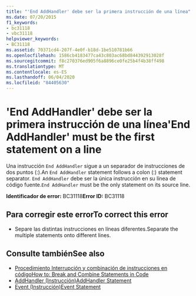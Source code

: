 ```yaml
---
title: "'End AddHandler' debe ser la primera instrucción de una línea"
ms.date: 07/20/2015
f1_keywords:
- bc31118
- vbc31118
helpviewer_keywords:
- BC31118
ms.assetid: 70371cd4-207f-4e0f-b18d-1be510781b66
ms.openlocfilehash: 1586cb4183477ca43c803ac68bd844392913028f
ms.sourcegitcommit: f8c270376ed905f6a8896ce0fe25b4f4b38ff498
ms.translationtype: MT
ms.contentlocale: es-ES
ms.lasthandoff: 06/04/2020
ms.locfileid: "84405630"
---
```

# <a name="end-addhandler-must-be-the-first-statement-on-a-line"></a><span data-ttu-id="4e583-102">'End AddHandler' debe ser la primera instrucción de una línea</span><span class="sxs-lookup"><span data-stu-id="4e583-102">'End AddHandler' must be the first statement on a line</span></span>
<span data-ttu-id="4e583-103">Una instrucción `End AddHandler` sigue a un separador de instrucciones de dos puntos (:).</span><span class="sxs-lookup"><span data-stu-id="4e583-103">An `End AddHandler` statement follows a colon (:) statement separator.</span></span> <span data-ttu-id="4e583-104">`End AddHandler` debe ser la única instrucción en su línea de código fuente.</span><span class="sxs-lookup"><span data-stu-id="4e583-104">`End AddHandler` must be the only statement on its source line.</span></span>  
  
 <span data-ttu-id="4e583-105">**Identificador de error:** BC31118</span><span class="sxs-lookup"><span data-stu-id="4e583-105">**Error ID:** BC31118</span></span>  
  
## <a name="to-correct-this-error"></a><span data-ttu-id="4e583-106">Para corregir este error</span><span class="sxs-lookup"><span data-stu-id="4e583-106">To correct this error</span></span>  
  
- <span data-ttu-id="4e583-107">Separe las distintas instrucciones en líneas diferentes.</span><span class="sxs-lookup"><span data-stu-id="4e583-107">Separate the multiple statements onto different lines.</span></span>  
  
## <a name="see-also"></a><span data-ttu-id="4e583-108">Consulte también</span><span class="sxs-lookup"><span data-stu-id="4e583-108">See also</span></span>

- [<span data-ttu-id="4e583-109">Procedimiento Interrupción y combinación de instrucciones en código</span><span class="sxs-lookup"><span data-stu-id="4e583-109">How to: Break and Combine Statements in Code</span></span>](../programming-guide/program-structure/how-to-break-and-combine-statements-in-code.md)
- [<span data-ttu-id="4e583-110">AddHandler (Instrucción)</span><span class="sxs-lookup"><span data-stu-id="4e583-110">AddHandler Statement</span></span>](../language-reference/statements/addhandler-statement.md)
- [<span data-ttu-id="4e583-111">Event (Instrucción)</span><span class="sxs-lookup"><span data-stu-id="4e583-111">Event Statement</span></span>](../language-reference/statements/event-statement.md)
